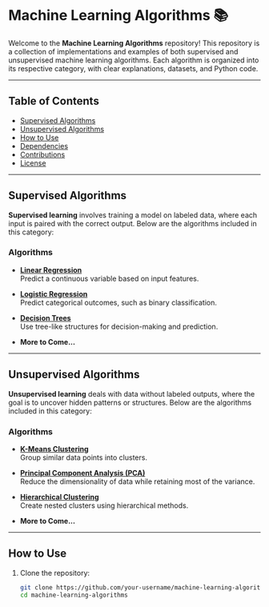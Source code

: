 # Machine Learning Algorithms 📚

Welcome to the **Machine Learning Algorithms** repository! This repository is a collection of implementations and examples of both supervised and unsupervised machine learning algorithms. Each algorithm is organized into its respective category, with clear explanations, datasets, and Python code.

---

## Table of Contents
- [Supervised Algorithms](#supervised-algorithms)
- [Unsupervised Algorithms](#unsupervised-algorithms)
- [How to Use](#how-to-use)
- [Dependencies](#dependencies)
- [Contributions](#contributions)
- [License](#license)

---

## Supervised Algorithms
**Supervised learning** involves training a model on labeled data, where each input is paired with the correct output. Below are the algorithms included in this category:

### Algorithms
- **[Linear Regression](./supervised_algorithms/linear_regression)**  
  Predict a continuous variable based on input features.
  
- **[Logistic Regression](./supervised_algorithms/logistic_regression)**  
  Predict categorical outcomes, such as binary classification.

- **[Decision Trees](./supervised_algorithms/decision_tree)**  
  Use tree-like structures for decision-making and prediction.

- **More to Come...**

---

## Unsupervised Algorithms
**Unsupervised learning** deals with data without labeled outputs, where the goal is to uncover hidden patterns or structures. Below are the algorithms included in this category:

### Algorithms
- **[K-Means Clustering](./unsupervised_algorithms/k_means_clustering)**  
  Group similar data points into clusters.

- **[Principal Component Analysis (PCA)](./unsupervised_algorithms/pca)**  
  Reduce the dimensionality of data while retaining most of the variance.

- **[Hierarchical Clustering](./unsupervised_algorithms/hierarchical_clustering)**  
  Create nested clusters using hierarchical methods.

- **More to Come...**

---

## How to Use
1. Clone the repository:
   ```bash
   git clone https://github.com/your-username/machine-learning-algorithms.git
   cd machine-learning-algorithms
